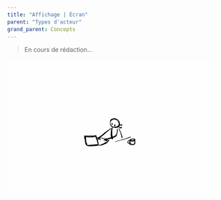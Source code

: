 ```yaml
---
title: "Affichage | Écran"
parent: "Types d'acteur"
grand_parent: Concepts
---
```



> En cours de rédaction...

![SynApps](../../assets/under-progress.gif)
